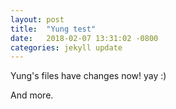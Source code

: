 ```yaml
---
layout: post
title:  "Yung test"
date:   2018-02-07 13:31:02 -0800
categories: jekyll update
---
```

Yung's files have changes now! yay :)


And more.
